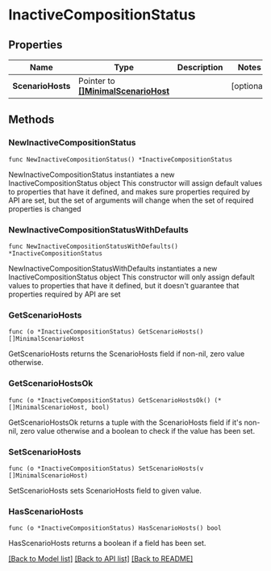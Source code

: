 # InactiveCompositionStatus

## Properties

Name | Type | Description | Notes
------------ | ------------- | ------------- | -------------
**ScenarioHosts** | Pointer to [**[]MinimalScenarioHost**](MinimalScenarioHost.md) |  | [optional] 

## Methods

### NewInactiveCompositionStatus

`func NewInactiveCompositionStatus() *InactiveCompositionStatus`

NewInactiveCompositionStatus instantiates a new InactiveCompositionStatus object
This constructor will assign default values to properties that have it defined,
and makes sure properties required by API are set, but the set of arguments
will change when the set of required properties is changed

### NewInactiveCompositionStatusWithDefaults

`func NewInactiveCompositionStatusWithDefaults() *InactiveCompositionStatus`

NewInactiveCompositionStatusWithDefaults instantiates a new InactiveCompositionStatus object
This constructor will only assign default values to properties that have it defined,
but it doesn't guarantee that properties required by API are set

### GetScenarioHosts

`func (o *InactiveCompositionStatus) GetScenarioHosts() []MinimalScenarioHost`

GetScenarioHosts returns the ScenarioHosts field if non-nil, zero value otherwise.

### GetScenarioHostsOk

`func (o *InactiveCompositionStatus) GetScenarioHostsOk() (*[]MinimalScenarioHost, bool)`

GetScenarioHostsOk returns a tuple with the ScenarioHosts field if it's non-nil, zero value otherwise
and a boolean to check if the value has been set.

### SetScenarioHosts

`func (o *InactiveCompositionStatus) SetScenarioHosts(v []MinimalScenarioHost)`

SetScenarioHosts sets ScenarioHosts field to given value.

### HasScenarioHosts

`func (o *InactiveCompositionStatus) HasScenarioHosts() bool`

HasScenarioHosts returns a boolean if a field has been set.


[[Back to Model list]](../README.md#documentation-for-models) [[Back to API list]](../README.md#documentation-for-api-endpoints) [[Back to README]](../README.md)



